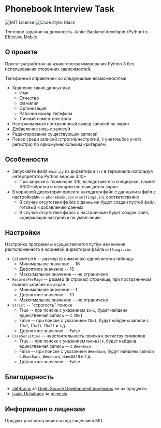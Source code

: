 # Phonebook Interview Task
![MIT License](https://img.shields.io/github/license/JustKappaMan/Phonebook-Interview-Task)
![Code style: black](https://img.shields.io/badge/code%20style-black-black)

Тестовое задание на должность Junior Backend developer (Python) в [Effective Mobile](https://effective-mobile.ru).

## О проекте
Проект разработан на языке программирования Python 3 без использования сторонних зависимостей.

Телефонный справочник со следующими возможностями:
* Хранение таких данных как
    * Имя
    * Отчество
    * Фамилия
    * Организация
    * Рабочий номер телефона
    * Личный номер телефона
* Настраиваемый постраничный вывод записей на экран
* Добавление новых записей
* Редактирование существующих записей
* Поиск среди записей (строгий/нестрогий, с учетом/без учета регистра) по одному/нескольким критериям

## Особенности
* Запускайте файл `main.py` из директории `src` в терминале используя интерпретатор Python версии 3.10+
  * При запуске в терминале IDE, вследствие его специфики, плывёт ASCII-вёрстка и некорректно очищается экран
* В корневой директории проекта находятся файл с данными и файл с настройками -- `phonebook.csv` и `settings.ini` соответственно
  * В случае отсутствия файла с данными будет создан пустой файл, готовый к добавлению данных
  * В случае отсутствия файла с настройками будет создан файл, содержащий настройки по умолчанию

## Настройки
Настройка программы осуществляется путём изменения расположенного в корневой директории файла `settings.ini`
* `ColumnWidth` -- размер (в символах) одной клетки таблицы
  * Минимальное значение -- 16
  * Дефолтное значение -- 16
  * Максимальное значение -- не ограничено
* `RecordsPerPage` -- размер (в строках) страницы, при постраничном выводе записей на экран
  * Минимальное значение -- 1
  * Дефолтное значение -- 10
  * Максимальное значение -- не ограничено
* `Strict` -- "строгость" поиска
  * True -- при поиске c указанием `ID=1`, будет найдена единственная запись -- с `ID=1`
  * False -- при поиске c указанием `ID=1`, будут найдены записи с `ID=1`, `ID=11`, `ID=21` и т.д.
  * Дефолтное значение -- False
* `CaseSensitive` -- чувствительность поиска к регистру символов
  * True -- при поиске c указанием `Имя=Вася`, будет найдена единственная запись -- с `Имя=Вася`
  * False -- при поиске c указанием `Имя=Вася`, будут найдены записи с `Имя=Вася`, `Имя=вася`, `Имя=ВАСЯ` и т.д.
  * Дефолтное значение -- False

## Благодарность
* [JetBrains](https://www.jetbrains.com) за [Open Source Development лицензию](https://www.jetbrains.com/community/opensource) на их продукты
* [Isaak Uchakaev](https://github.com/lk-geimfari) за [mimesis](https://github.com/lk-geimfari/mimesis)

## Информация о лицензии
Продукт распространяется под лицензией MIT.